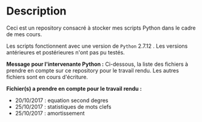 # Description

Ceci est un repository consacré à stocker mes scripts Python dans le cadre de mes cours.

Les scripts fonctionnent avec une version de `Python` 2.7.12 .
Les versions antérieures et postérieures n'ont pas pu testés.

**Message pour l'intervenante Python :** Ci-dessous, la liste des fichiers à prendre en compte sur ce repository pour le travail rendu. Les autres fichiers sont en cours d'écriture.

**Fichier(s) a prendre en compte pour le travail rendu :**

* 20/10/2017 : equation second degres
* 25/10/2017 : statistiques de mots clefs
* 25/10/2017 : amortissement
